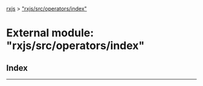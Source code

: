 [rxjs](../README.md) > ["rxjs/src/operators/index"](../modules/_rxjs_src_operators_index_.md)

# External module: "rxjs/src/operators/index"

## Index

---

